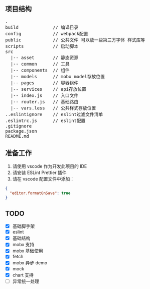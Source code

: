 ## 项目结构

<pre>
.
build             // 编译目录
config            // webpack配置
public            // 公共文件 可以放一些第三方字体 样式库等
scripts           // 启动脚本
src
  |-- asset       // 静态资源
  |-- common      // 工具
  |-- components  // 组件
  |-- models      // mobx model存放位置
  |-- pages       // 容器组件
  |-- services    // api存放位置
  |-- index.js    // 入口文件
  |-- router.js   // 基础路由
  |-- vars.less   // 公共样式存放位置
..eslintignore    // eslint过滤文件清单
.eslintrc.js      // eslint配置
.gitignore
package.json  
README.md  
</pre>

## 准备工作

1.  请使用 vscode 作为开发此项目的 IDE
2.  请安装 ESLint Prettier 插件
3.  请在 vscode 配置文件中添加：

```json
{
  "editor.formatOnSave": true
}
```

## TODO

* [x] 基础脚手架
* [x] eslint
* [x] 基础结构
* [x] mobx 支持
* [x] mobx 基础使用
* [x] fetch
* [x] mobx 异步 demo
* [x] mock
* [x] chart 支持
* [ ] 异常统一处理
